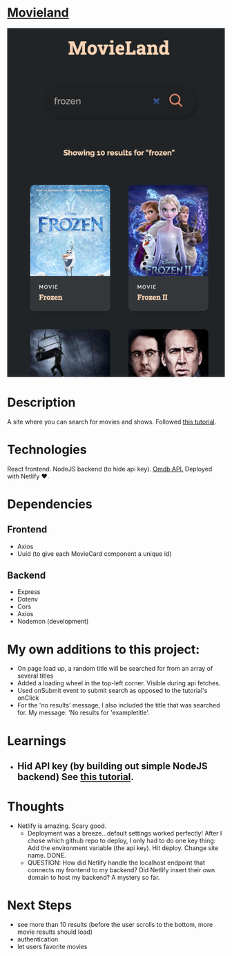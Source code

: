 # [Movieland](https://movieland0.netlify.app/)

![version 1](./github_images/v1.png)

# Description

A site where you can search for movies and shows. Followed [this tutorial](https://www.youtube.com/watch?v=b9eMGE7QtTk).

# Technologies

React frontend. NodeJS backend (to hide api key). [Omdb API.](https://www.omdbapi.com/) Deployed with Netlify ❤️.

# Dependencies

## Frontend

- Axios
- Uuid (to give each MovieCard component a unique id)

## Backend

- Express
- Dotenv
- Cors
- Axios
- Nodemon (development)

# My own additions to this project:

- On page load up, a random title will be searched for from an array of several titles
- Added a loading wheel in the top-left corner. Visible during api fetches.
- Used onSubmit event to submit search as opposed to the tutorial's onClick
- For the 'no results' message, I also included the title that was searched for. My message: 'No results for 'exampletitle'.

# Learnings

- ## Hid API key (by building out simple NodeJS backend) See [this tutorial](https://www.youtube.com/watch?v=FcwfjMebjTU).

# Thoughts

- Netlify is amazing. Scary good.
  - Deployment was a breeze...default settings worked perfectly! After I chose which github repo to deploy, I only had to do one key thing: Add the environment variable (the api key). Hit deploy. Change site name. DONE.
  - QUESTION: How did Netlify handle the localhost endpoint that connects my frontend to my backend? Did Netlify insert their own domain to host my backend? A mystery so far.

# Next Steps

- see more than 10 results (before the user scrolls to the bottom, more movie results should load)
- authentication
- let users favorite movies
